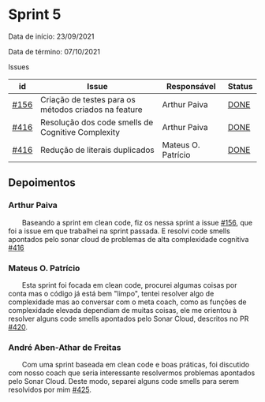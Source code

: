 # Sprint 5

Data de início: 23/09/2021

Data de término: 07/10/2021

Issues

| id                                                                      | Issue                                                | Responsável  | Status                                                                |
| ----------------------------------------------------------------------- | ---------------------------------------------------- | ------------ | --------------------------------------------------------------------- |
| [#156](https://github.com/external-secrets/external-secrets/issues/156) | Criação de testes para os métodos criados na feature | Arthur Paiva | [DONE](https://github.com/external-secrets/external-secrets/pull/329) |
| [#416](https://github.com/external-secrets/external-secrets/issues/416) | Resolução dos code smells de Cognitive Complexity    | Arthur Paiva | [DONE](https://github.com/external-secrets/external-secrets/pull/421) |
| [#416](https://github.com/external-secrets/external-secrets/issues/416) | Redução de literais duplicados | Mateus O. Patrício | [DONE](https://github.com/external-secrets/external-secrets/pull/420) |

## Depoimentos

### Arthur Paiva

&emsp;&emsp;Baseando a sprint em clean code, fiz os nessa sprint a issue [#156](https://github.com/external-secrets/external-secrets/issues/156), que foi a issue em que trabalhei na sprint passada. E resolvi code smells apontados pelo sonar cloud de problemas de alta complexidade cognitiva [#416](https://github.com/external-secrets/external-secrets/issues/416)


### Mateus O. Patrício


&emsp;&emsp;Esta sprint foi focada em clean code, procurei algumas coisas por conta mas o código já está bem "limpo", tentei resolver algo de complexidade mas ao conversar com o meta coach, como as funções de complexidade elevada dependiam de muitas coisas, ele me orientou à resolver alguns code smells apontados pelo Sonar Cloud, descritos no PR [#420](https://github.com/external-secrets/external-secrets/pull/420).


### André Aben-Athar de Freitas


&emsp;&emsp;Com uma sprint baseada em clean code e boas práticas, foi discutido com nosso coach que seria interessante resolvermos problemas apontados pelo Sonar Cloud. Deste modo, separei alguns code smells para serem resolvidos por mim  [#425](https://github.com/external-secrets/external-secrets/pull/425).
